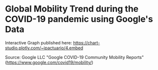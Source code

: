 # Global Mobility Trend during the COVID-19 pandemic using Google's Data

Interactive Graph published here: https://chart-studio.plotly.com/~jpactuario/4.embed

Source: Google LLC "Google COVID-19 Community Mobility Reports" (https://www.google.com/covid19/mobility/)
